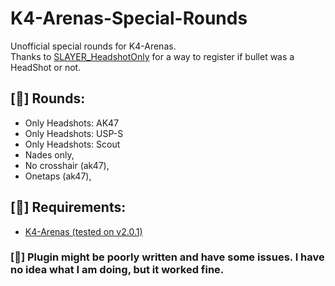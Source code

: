 # K4-Arenas-Special-Rounds
 Unofficial special rounds for K4-Arenas. <br/>
 Thanks to [SLAYER_HeadshotOnly](https://github.com/zakriamansoor47/SLAYER_HeadshotOnly) for a way to register if bullet was a HeadShot or not.

## [🔫] Rounds:
- Only Headshots: AK47
- Only Headshots: USP-S
- Only Headshots: Scout
- Nades only,
- No crosshair (ak47),
- Onetaps (ak47),

## [📌] Requirements:
- [K4-Arenas (tested on v2.0.1)](https://github.com/K4ryuu/K4-Arenas)

### [🚨] Plugin might be poorly written and have some issues. I have no idea what I am doing, but it worked fine.
